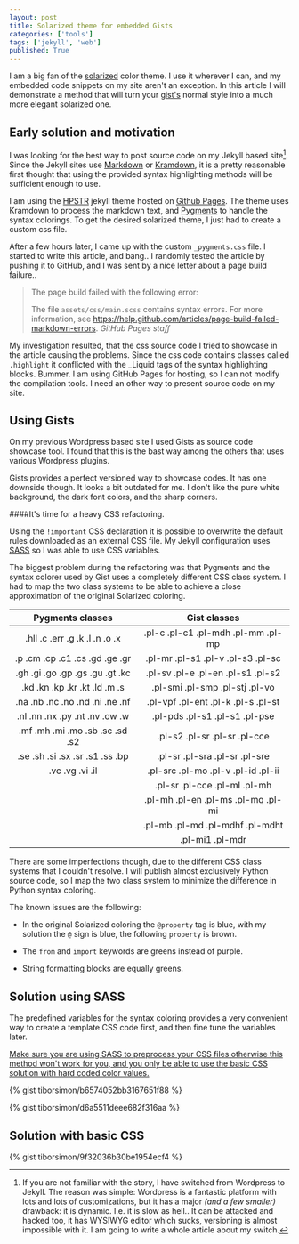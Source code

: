 ```yaml
---
layout: post
title: Solarized theme for embedded Gists
categories: ['tools']
tags: ['jekyll', 'web']
published: True
---
```


I am a big fan of the [solarized](http://ethanschoonover.com/solarized) color theme. I use it wherever I can, and my embedded code snippets on my site aren't an exception. In this article I will demonstrate a method that will turn your [gist's](gist.github.com) normal style into a much more elegant solarized one.

## Early solution and motivation

I was looking for the best way to post source code on my Jekyll based site[^1]. Since the Jekyll sites use [Markdown](http://en.wikipedia.org/wiki/Markdown) or [Kramdown](http://kramdown.gettalong.org), it is a pretty reasonable first thought that using the provided syntax highlighting methods will be sufficient enough to use.

I am using the [HPSTR](https://github.com/mmistakes/hpstr-jekyll-theme) jekyll theme hosted on [Github Pages](https://pages.github.com). The theme uses Kramdown to process the markdown text, and [Pygments](http://pygments.org) to handle the syntax colorings. To get the desired solarized theme, I just had to create a custom css file.

After a few hours later, I came up with the custom `_pygments.css` file. I started to write this article, and bang.. I randomly tested the article by pushing it to GitHub, and I was sent by a nice letter about a page build failure..

<blockquote>
The page build failed with the following error:

The file `assets/css/main.scss` contains syntax errors. For more information, see https://help.github.com/articles/page-build-failed-markdown-errors.
<cite>GitHub Pages staff</cite>
</blockquote>

My investigation resulted, that the css source code I tried to showcase in the article causing the problems. Since the css code contains classes called `.highlight` it conflicted with the _Liquid tags of the syntax highlighting blocks. Bummer. I am using GitHub Pages for hosting, so I can not modify the compilation tools. I need an other way to present source code on my site.


## Using Gists

On my previous Wordpress based site I used Gists as source code showcase tool. I found that this is the bast way among the others that uses various Wordpress plugins.

Gists provides a perfect versioned way to showcase codes. It has one downside though. It looks a bit outdated for me. I don't like the pure white background, the dark font colors, and the sharp corners.

####It's time for a heavy CSS refactoring. 

Using the `!important` CSS declaration it is possible to overwrite the default rules downloaded as an external CSS file. My Jekyll configuration uses [SASS](http://sass-lang.com) so I was able to use CSS variables.

The biggest problem during the refactoring was that Pygments and the syntax colorer used by Gist uses a completely different CSS class system. I had to map the two class systems to be able to achieve a close approximation of the original Solarized coloring.

| Pygments classes   |      Gist classes      |
|:--------:|:-------------:|
|.hll .c .err .g .k .l .n .o .x  | .pl-c .pl-c1 .pl-mdh .pl-mm .pl-mp |
|.p .cm .cp .c1 .cs .gd .ge .gr  | .pl-mr .pl-s1 .pl-v .pl-s3 .pl-sc  |
|.gh .gi .go .gp .gs .gu .gt .kc | .pl-sv .pl-e .pl-en .pl-s1  .pl-s2 |
|.kd .kn .kp .kr .kt .ld .m .s   | .pl-smi .pl-smp .pl-stj .pl-vo     |
|.na .nb .nc .no .nd .ni .ne .nf | .pl-vpf .pl-ent .pl-k .pl-s .pl-st |
|.nl .nn .nx .py .nt .nv .ow .w  | .pl-pds .pl-s1 .pl-s1  .pl-pse     |
|.mf .mh .mi .mo .sb .sc .sd .s2 | .pl-s2 .pl-sr .pl-sr  .pl-cce      |
|.se .sh .si .sx .sr .s1 .ss .bp | .pl-sr  .pl-sra .pl-sr  .pl-sre    |
|.vc .vg .vi .il                 | .pl-src .pl-mo .pl-v .pl-id .pl-ii |
|                                | .pl-sr  .pl-cce .pl-ml .pl-mh      |
|                                | .pl-mh .pl-en .pl-ms .pl-mq .pl-mi |
|                                | .pl-mb .pl-md .pl-mdhf .pl-mdht    |
|                                | .pl-mi1 .pl-mdr                    |

There are some imperfections though, due to the different CSS class systems that I couldn't resolve. I will publish almost exclusively Python source code, so I map the two class system to minimize the difference in Python syntax coloring. 

The known issues are the following:

- In the original Solarized coloring the `@property` tag is blue, with my solution the `@` sign is blue, the following `property` is brown.

- The `from` and `import` keywords are greens instead of purple.

- String formatting blocks are equally greens.

## Solution using SASS

The predefined variables for the syntax coloring provides a very convenient way to create a template CSS code first, and then fine tune the variables later.

<a href="#" class="btn btn-info">Make sure you are using SASS to preprocess your CSS files otherwise this method won't work for you, and you only be able to use the basic CSS solution with hard coded color values.</a>

{% gist tiborsimon/b6574052bb3167651f88 %}

{% gist tiborsimon/d6a5511deee682f316aa %}


## Solution with basic CSS

{% gist tiborsimon/9f32036b30be1954ecf4 %}


[^1]: If you are not familiar with the story, I have switched from Wordpress to Jekyll. The reason was simple: Wordpress is a fantastic platform with lots and lots of customizations, but it has a major _(and a few smaller)_ drawback: it is dynamic. I.e. it is slow as hell.. It can be attacked and hacked too, it has WYSIWYG editor which sucks, versioning is almost impossible with it. I am going to write a whole article about my switch.


